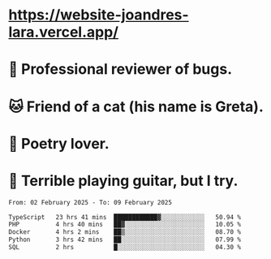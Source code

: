 # https://website-joandres-lara.vercel.app/
# 🐛 Professional reviewer of bugs.
# 🐱 Friend of a cat (his name is Greta).
# 📜 Poetry lover.
# 🎸 Terrible playing guitar, but I try.

<!--START_SECTION:waka-->

```txt
From: 02 February 2025 - To: 09 February 2025

TypeScript   23 hrs 41 mins  ████████████▓░░░░░░░░░░░░   50.94 %
PHP          4 hrs 40 mins   ██▓░░░░░░░░░░░░░░░░░░░░░░   10.05 %
Docker       4 hrs 2 mins    ██▒░░░░░░░░░░░░░░░░░░░░░░   08.70 %
Python       3 hrs 42 mins   ██░░░░░░░░░░░░░░░░░░░░░░░   07.99 %
SQL          2 hrs           █░░░░░░░░░░░░░░░░░░░░░░░░   04.30 %
```

<!--END_SECTION:waka-->
